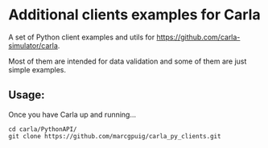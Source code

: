 # Additional clients examples for Carla
A set of Python client examples and utils for https://github.com/carla-simulator/carla.

Most of them are intended for data validation and some of them are just simple examples.

## Usage:
Once you have Carla up and running...

```
cd carla/PythonAPI/
git clone https://github.com/marcgpuig/carla_py_clients.git
```
